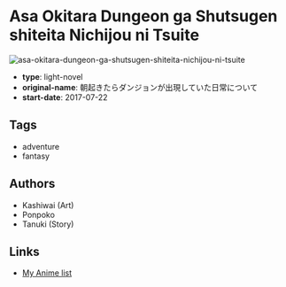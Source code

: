 # Asa Okitara Dungeon ga Shutsugen shiteita Nichijou ni Tsuite

![asa-okitara-dungeon-ga-shutsugen-shiteita-nichijou-ni-tsuite](https://cdn.myanimelist.net/images/manga/3/198184.jpg)

-   **type**: light-novel
-   **original-name**: 朝起きたらダンジョンが出現していた日常について
-   **start-date**: 2017-07-22

## Tags

-   adventure
-   fantasy

## Authors

-   Kashiwai (Art)
-   Ponpoko
-   Tanuki (Story)

## Links

-   [My Anime list](https://myanimelist.net/manga/108264/Asa_Okitara_Dungeon_ga_Shutsugen_shiteita_Nichijou_ni_Tsuite)
